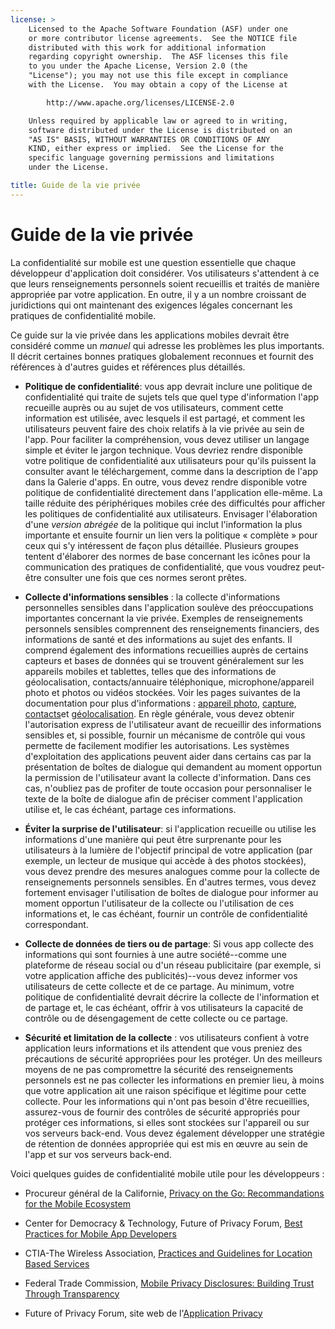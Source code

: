 ```yaml
---
license: >
    Licensed to the Apache Software Foundation (ASF) under one
    or more contributor license agreements.  See the NOTICE file
    distributed with this work for additional information
    regarding copyright ownership.  The ASF licenses this file
    to you under the Apache License, Version 2.0 (the
    "License"); you may not use this file except in compliance
    with the License.  You may obtain a copy of the License at

        http://www.apache.org/licenses/LICENSE-2.0

    Unless required by applicable law or agreed to in writing,
    software distributed under the License is distributed on an
    "AS IS" BASIS, WITHOUT WARRANTIES OR CONDITIONS OF ANY
    KIND, either express or implied.  See the License for the
    specific language governing permissions and limitations
    under the License.

title: Guide de la vie privée
---
```


# Guide de la vie privée

La confidentialité sur mobile est une question essentielle que chaque développeur d'application doit considérer. Vos utilisateurs s'attendent à ce que leurs renseignements personnels soient recueillis et traités de manière appropriée par votre application. En outre, il y a un nombre croissant de juridictions qui ont maintenant des exigences légales concernant les pratiques de confidentialité mobile.

Ce guide sur la vie privée dans les applications mobiles devrait être considéré comme un *manuel* qui adresse les problèmes les plus importants. Il décrit certaines bonnes pratiques globalement reconnues et fournit des références à d'autres guides et références plus détaillés.

*   **Politique de confidentialité**: vous app devrait inclure une politique de confidentialité qui traite de sujets tels que quel type d'information l'app recueille auprès ou au sujet de vos utilisateurs, comment cette information est utilisée, avec lesquels il est partagé, et comment les utilisateurs peuvent faire des choix relatifs à la vie privée au sein de l'app. Pour faciliter la compréhension, vous devez utiliser un langage simple et éviter le jargon technique. Vous devriez rendre disponible votre politique de confidentialité aux utilisateurs pour qu'ils puissent la consulter avant le téléchargement, comme dans la description de l'app dans la Galerie d'apps. En outre, vous devez rendre disponible votre politique de confidentialité directement dans l'application elle-même. La taille réduite des périphériques mobiles crée des difficultés pour afficher les politiques de confidentialité aux utilisateurs. Envisager l'élaboration d'une *version abrégée* de la politique qui inclut l'information la plus importante et ensuite fournir un lien vers la politique « complète » pour ceux qui s'y intéressent de façon plus détaillée. Plusieurs groupes tentent d'élaborer des normes de base concernant les icônes pour la communication des pratiques de confidentialité, que vous voudrez peut-être consulter une fois que ces normes seront prêtes.

*   **Collecte d'informations sensibles** : la collecte d'informations personnelles sensibles dans l'application soulève des préoccupations importantes concernant la vie privée. Exemples de renseignements personnels sensibles comprennent des renseignements financiers, des informations de santé et des informations au sujet des enfants. Il comprend également des informations recueillies auprès de certains capteurs et bases de données qui se trouvent généralement sur les appareils mobiles et tablettes, telles que des informations de géolocalisation, contacts/annuaire téléphonique, microphone/appareil photo et photos ou vidéos stockées. Voir les pages suivantes de la documentation pour plus d'informations : [appareil photo][1], [capture][2], [contacts][3]et [géolocalisation][4]. En règle générale, vous devez obtenir l'autorisation express de l'utilisateur avant de recueillir des informations sensibles et, si possible, fournir un mécanisme de contrôle qui vous permette de facilement modifier les autorisations. Les systèmes d'exploitation des applications peuvent aider dans certains cas par la présentation de boîtes de dialogue qui demandent au moment opportun la permission de l'utilisateur avant la collecte d'information. Dans ces cas, n'oubliez pas de profiter de toute occasion pour personnaliser le texte de la boîte de dialogue afin de préciser comment l'application utilise et, le cas échéant, partage ces informations.

*   **Éviter la surprise de l'utilisateur**: si l'application recueille ou utilise les informations d'une manière qui peut être surprenante pour les utilisateurs à la lumière de l'objectif principal de votre application (par exemple, un lecteur de musique qui accède à des photos stockées), vous devez prendre des mesures analogues comme pour la collecte de renseignements personnels sensibles. En d'autres termes, vous devez fortement envisager l'utilisation de boîtes de dialogue pour informer au moment opportun l'utilisateur de la collecte ou l'utilisation de ces informations et, le cas échéant, fournir un contrôle de confidentialité correspondant.

*   **Collecte de données de tiers ou de partage**: Si vous app collecte des informations qui sont fournies à une autre société--comme une plateforme de réseau social ou d'un réseau publicitaire (par exemple, si votre application affiche des publicités)--vous devez informer vos utilisateurs de cette collecte et de ce partage. Au minimum, votre politique de confidentialité devrait décrire la collecte de l'information et de partage et, le cas échéant, offrir à vos utilisateurs la capacité de contrôle ou de désengagement de cette collecte ou ce partage.

*   **Sécurité et limitation de la collecte** : vos utilisateurs confient à votre application leurs informations et ils attendent que vous preniez des précautions de sécurité appropriées pour les protéger. Un des meilleurs moyens de ne pas compromettre la sécurité des renseignements personnels est ne pas collecter les informations en premier lieu, à moins que votre application ait une raison spécifique et légitime pour cette collecte. Pour les informations qui n'ont pas besoin d'être recueillies, assurez-vous de fournir des contrôles de sécurité appropriés pour protéger ces informations, si elles sont stockées sur l'appareil ou sur vos serveurs back-end. Vous devez également développer une stratégie de rétention de données appropriée qui est mis en œuvre au sein de l'app et sur vos serveurs back-end.

 [1]: cordova_camera_camera.md.html
 [2]: cordova_media_capture_capture.md.html
 [3]: cordova_contacts_contacts.md.html
 [4]: cordova_geolocation_geolocation.md.html

Voici quelques guides de confidentialité mobile utile pour les développeurs :

*   Procureur général de la Californie, [Privacy on the Go: Recommandations for the Mobile Ecosystem][5]

*   Center for Democracy & Technology, Future of Privacy Forum, [Best Practices for Mobile App Developers][6]

*   CTIA-The Wireless Association, [Practices and Guidelines for Location Based Services][7]

*   Federal Trade Commission, [Mobile Privacy Disclosures: Building Trust Through Transparency][8]

*   Future of Privacy Forum, site web de l'[Application Privacy][9]

 [5]: http://oag.ca.gov/sites/all/files/pdfs/privacy/privacy_on_the_go.pdf
 [6]: http://www.futureofprivacy.org/wp-content/uploads/Best-Practices-for-Mobile-App-Developers_Final.pdf
 [7]: http://www.ctia.org/business_resources/wic/index.cfm/AID/11300
 [8]: http://www.ftc.gov/os/2013/02/130201mobileprivacyreport.pdf
 [9]: http://www.applicationprivacy.org